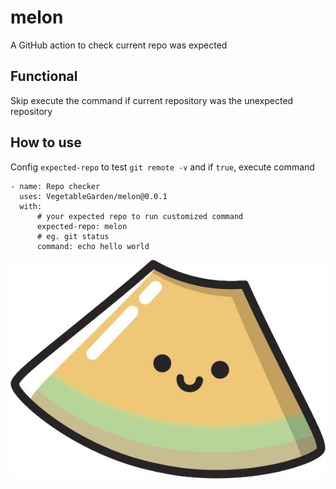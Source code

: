 # melon
A GitHub action to check current repo was expected

## Functional

Skip execute the command if current repository was the unexpected repository

## How to use
Config `expected-repo` to test `git remote -v` and if `true`, execute  command

```
- name: Repo checker
  uses: VegetableGarden/melon@0.0.1
  with:
      # your expected repo to run customized command
      expected-repo: melon
      # eg. git status
      command: echo hello world
```

![melon](./melon.jpg)
